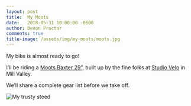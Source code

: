 ```yaml
---
layout: post
title:  My Moots
date:   2018-05-31 10:00:00 -0600
author: Devon Proctor
comments: true
title-image: /assets/img/my-moots/moots.jpg
---
```


My bike is almost ready to go!

I’ll be riding a [Moots Baxter 29”](http://moots.com/bike/baxter-29/), built up
by the fine folks at [Studio Velo](http://www.studiovelocycling.com/) in Mill
Valley.

We’ll share a complete gear list before we take off.

<div>
  <img src="{{ site.baseurl }}/assets/img/my-moots/moots.jpg"
       alt="My trusty steed">
</div>
